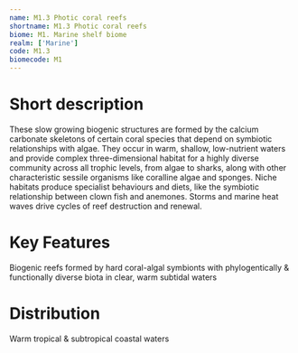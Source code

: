 ```yaml
---
name: M1.3 Photic coral reefs
shortname: M1.3 Photic coral reefs
biome: M1. Marine shelf biome
realm: ['Marine']
code: M1.3
biomecode: M1
---
```

# Short description

These slow growing biogenic structures are formed by the calcium carbonate skeletons of certain coral species that depend on symbiotic relationships with algae. They occur in warm, shallow, low-nutrient waters and provide complex three-dimensional habitat for a highly diverse community across all trophic levels, from algae to sharks, along with other characteristic sessile organisms like coralline algae and sponges. Niche habitats produce specialist behaviours and diets, like the symbiotic relationship between clown fish and anemones. Storms and marine heat waves drive cycles of reef destruction and renewal.

# Key Features

Biogenic reefs formed by hard coral-algal symbionts with phylogentically & functionally diverse biota in clear, warm subtidal waters

# Distribution

Warm tropical & subtropical coastal waters
